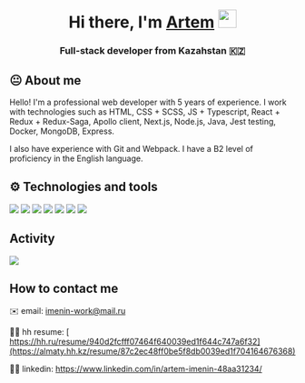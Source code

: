 <h1 align="center">Hi there, I'm <a href="" target="_blank">Artem</a> 
<img src="https://github.com/blackcater/blackcater/raw/main/images/Hi.gif" height="32"/></h1>
<h3 align="center">Full-stack developer from Kazahstan 🇰🇿</h3>

## 😐 About me

Hello! I'm a professional web developer with 5 years of experience. I work with technologies such as HTML, CSS + SCSS, JS + Typescript, React + Redux + Redux-Saga, Apollo client, Next.js, Node.js, Java, Jest testing, Docker, MongoDB, Express.

I also have experience with Git and Webpack. I have a B2 level of proficiency in the English language.

## ⚙️ Technologies and tools

![](https://img.shields.io/badge/OS-Windows-informational?style=flat&logo=<LOGO_NAME>&logoColor=white&color=2bbc8a)
![](https://img.shields.io/badge/Language-JavaScript-informational?style=flat&logo=<LOGO_NAME>&logoColor=white&color=2bbc8a)
![](https://img.shields.io/badge/Framework-React-informational?style=flat&logo=<LOGO_NAME>&logoColor=white&color=2bbc8a)
![](https://img.shields.io/badge/Language-TypeScript-informational?style=flat&logo=<LOGO_NAME>&logoColor=white&color=2bbc8a)
![](https://img.shields.io/badge/Language-Java-informational?style=flat&logo=<LOGO_NAME>&logoColor=white&color=2bbc8a)
![](https://img.shields.io/badge/CodeEditor-VSCode-informational?style=flat&logo=<LOGO_NAME>&logoColor=white&color=2bbc8a)
![](https://img.shields.io/badge/Tools-Docker-informational?style=flat&logo=<LOGO_NAME>&logoColor=white&color=2bbc8a)

## Activity
![](https://github-profile-summary-cards.vercel.app/api/cards/profile-details?username=aimenin&theme=solarized_dark)

## How to contact me

✉️ email: imenin-work@mail.ru

👷‍♂️ hh resume: [ https://hh.ru/resume/940d2fcfff07464f640039ed1f644c747a6f32](https://almaty.hh.kz/resume/87c2ec48ff0be5f8db0039ed1f704164676368)

👷‍♂️ linkedin: https://www.linkedin.com/in/artem-imenin-48aa31234/

